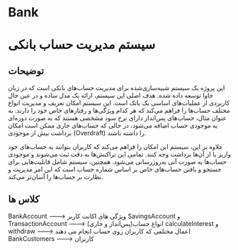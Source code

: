 # Bank
# سیستم مدیریت حساب بانکی

## توضیحات
این پروژه یک سیستم شبیه‌سازی‌شده برای مدیریت حساب‌های بانکی است که در زبان جاوا توسعه داده شده. هدف اصلی این سیستم، ارائه یک مدل ساده و در عین حال کاربردی از عملیات‌های اساسی یک بانک است. این سیستم امکان تعریف و مدیریت انواع مختلف حساب‌ها را فراهم می‌کند که هر کدام ویژگی‌ها و رفتارهای خاص خود را دارند. به عنوان مثال، حساب‌های پس‌انداز دارای نرخ سود مشخصی هستند که به صورت دوره‌ای به موجودی حساب اضافه می‌شود، در حالی که حساب‌های جاری ممکن است امکان برداشت بیش از موجودی (Overdraft) را داشته باشند.

علاوه بر این، سیستم این امکان را فراهم می‌کند که کاربران بتوانند به حساب‌های خود واریز یا از آن‌ها برداشت وجه کنند. تمامی این تراکنش‌ها به دقت ثبت می‌شوند و موجودی حساب‌ها به صورت آنی به‌روزرسانی می‌شود. همچنین، سیستم شامل قابلیت‌هایی برای جستجو و یافتن حساب‌های خاص بر اساس شماره حساب است که این امر مدیریت و نظارت بر حساب‌ها را آسان‌تر می‌کند.



## کلاس ها

BankAccount ---> ویژگی های اکانت کاربر
SavingsAccount و TransactionAccount ---> (پس‌انداز و جاری)انواع حساب
calculateInterest و withdraw ---> اعمال مختلفی که کاربران روی حساب انجام می دهند
BankCustomers ---> کاربران
